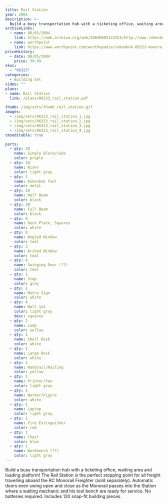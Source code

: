 ```yaml
---
title: Rail Station
year: 2001
description: >-
  Build a busy transportation hub with a ticketing office, waiting area and loading platform! The Rail Station is the perfect stopping point for all freight travelling aboard the RC Monorail Freighter (sold separately).
archiveLinks:
  - name: 08/05/2004
    link: https://web.archive.org/web/20040805123353/http://www.rokenbok.com/catalog/pd_aa_rail_station.html
  - name: worthpoint
    link: https://www.worthpoint.com/worthopedia/rokenbok-06323-monorail-rail-station-1828959861
priceHistory:
  - date: 08/05/2004
    price: 34.99
skus:
  - "06323"
categories:
  - Building Set
video: ""
plans:
- name: Rail Station
  link: /plans/06323_rail_station.pdf

thumb: /img/sets/thumb_rail_station.gif
images:
  - /img/sets/06323_rail_station_1.jpg
  - /img/sets/06323_rail_station_2.jpg
  - /img/sets/06323_rail_station_3.jpg
  - /img/sets/06323_rail_station_4.jpg
cmseditable: true

parts:
  - qty: 28
    name: Single Block/Cube
    color: pruple
  - qty: 10
    name: Riser
    color: light gray
  - qty: 1
    name: Rokenbok Tool
    color: metal
  - qty: 10
    name: Half Beam
    color: black
  - qty: 30
    name: Full Beam
    color: black
  - qty: 8
    name: Deck Plate, Squares
    color: white
  - qty: 8
    name: Angled Window
    color: teal
  - qty: 3
    name: Arched Window
    color: teal
  - qty: 4
    name: Swinging Door (??)
    color: teal
  - qty: 1
    name: Step
    color: gray
  - qty: 1
    name: Metro Sign
    color: white
  - qty: 4
    name: Wall 1x2
    color: light gray
    desc: squares
  - qty: 2
    name: Lamp
    color: yellow
  - qty: 1
    name: Small Desk
    color: white
  - qty: 1
    name: Large Desk
    color: white
  - qty: 2
    name: Handrail/Railing
    color: yellow
  - qty: 1
    name: Printer/Fax
    color: light gray
  - qty: 1
    name: Worker/Figure
    color: white
  - qty: 1
    name: Laptop
    color: light gray
  - qty: 1
    name: Fire Extinguisher
    color: red
  - qty: 1
    name: Chair
    color: blue
  - qty: 1
    name: Workbench (??)
    color: light gray
---
```

Build a busy transportation hub with a ticketing office, waiting area and loading platform! The Rail Station is the perfect stopping point for all freight travelling aboard the RC Monorail Freighter (sold separately). Automatic doors even swing open and close as the Monorail passes into the Station where a waiting mechanic and his tool bench are ready for service. No batteries required. Includes 120 snap-fit building pieces.
